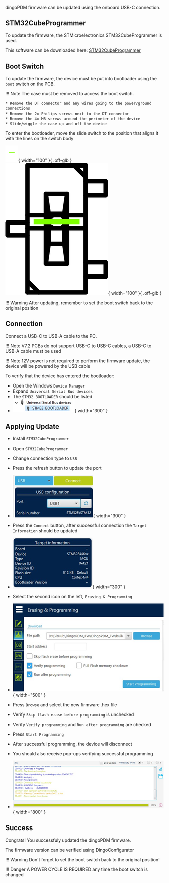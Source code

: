 dingoPDM firmware can be updated using the onboard USB-C connection. 

## STM32CubeProgrammer

To update the firmware, the STMicroelectronics STM32CubeProgrammer is used. 

This software can be downloaded here: [STM32CubeProgrammer](https://www.st.com/en/development-tools/stm32cubeprog.html)

## Boot Switch

To update the firmware, the device must be put into bootloader using the `boot` switch on the PCB. 

!!! Note
    The case must be removed to access the boot switch.

    * Remove the DT connector and any wires going to the power/ground connections
    * Remove the 2x Philips screws next to the DT connector
    * Remove the 4x M6 screws around the perimeter of the device
    * Slide/wiggle the case up and off the device

To enter the bootloader, move the slide switch to the position that aligns it with the lines on the switch body

![BootSwitch1](../images/bootSwitchWhite.svg#only-dark){ width="100" }{ .off-glb }
![BootSwitch1](../images/bootSwitchBlack.svg#only-light){ width="100" }{ .off-glb }

!!! Warning
    After updating, remember to set the boot switch back to the original position

## Connection

Connect a USB-C to USB-A cable to the PC. 

!!! Note
    V7.2 PCBs do not support USB-C to USB-C cables, a USB-C to USB-A cable must be used

!!! Note
    12V power is not required to perform the firmware update, the device will be powered by the USB cable

To verify that the device has entered the bootloader:

* Open the Windows `Device Manager`
* Expand `Universal Serial Bus devices`
* The `STM32 BOOTLOADER` should be listed
* ![DeviceManager](../images/deviceManagerBootloader.jpg){ width="300" }

## Applying Update

* Install `STM32CubeProgrammer`
* Open `STM32CubeProgrammer`
* Change connection type to `USB`
* Press the refresh button to update the port

* ![CubeProgUSB](../images/cubeprogUSB.jpg){ width="300" }

* Press the `Connect` button, after successful connection the `Target Information` should be updated
* ![CubeProgConnected](../images/cubeprogConnected.jpg){ width="300" }
* Select the second icon on the left, `Erasing & Programming`
* ![CubeProgProgramming](../images/cubeprogProgramming.jpg){ width="500" }
* Press `Browse` and select the new firmware .hex file
* Verify `Skip flash erase before programming` is unchecked
* Verify `Verify programming` and `Run after programming` are checked
* Press `Start Programming`
* After successful programming, the device will disconnect
* You should also receive pop-ups verifying successful programming
* ![CubeProgSuccess](../images/cubeprogSuccess.jpg){ width="800" }

## Success

Congrats! You successfuly updated the dingoPDM firmware. 

The firmware version can be verified using DingoConfigurator

!!! Warning
    Don't forget to set the boot switch back to the original position!

!!! Danger
    A POWER CYCLE IS REQUIRED any time the boot switch is changed
